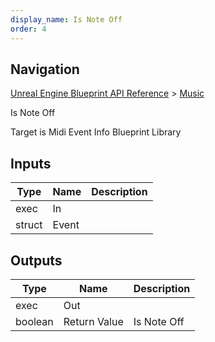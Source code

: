 ```yaml
---
display_name: Is Note Off
order: 4
---
```

## Navigation

[Unreal Engine Blueprint API Reference](https://dev.epicgames.com/documentation/en-us/unreal-engine/BlueprintAPI) > [Music](https://dev.epicgames.com/documentation/en-us/unreal-engine/BlueprintAPI/Music)

Is Note Off

Target is Midi Event Info Blueprint Library

## Inputs

| Type | Name | Description |
| --- | --- | --- |
| exec | In |  |
| struct | Event |  |

## Outputs

| Type | Name | Description |
| --- | --- | --- |
| exec | Out |  |
| boolean | Return Value | Is Note Off |
